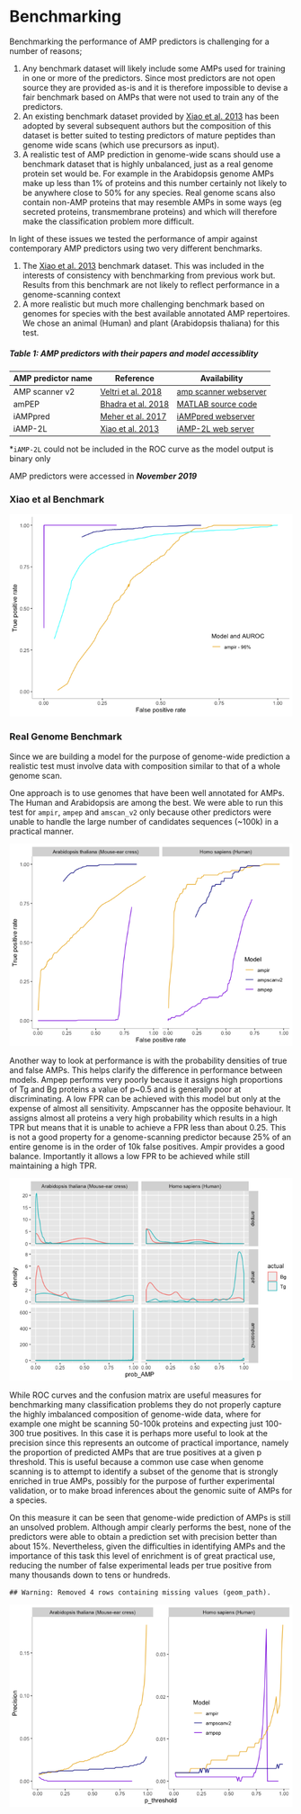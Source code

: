 Benchmarking
================

Benchmarking the performance of AMP predictors is challenging for a
number of reasons;

1.  Any benchmark dataset will likely include some AMPs used for
    training in one or more of the predictors. Since most predictors are
    not open source they are provided as-is and it is therefore
    impossible to devise a fair benchmark based on AMPs that were not
    used to train any of the predictors.
2.  An existing benchmark dataset provided by [Xiao et
    al. 2013](https://doi.org/10.1016/j.ab.2013.01.019) has been
    adopted by several subsequent authors but the composition of this
    dataset is better suited to testing predictors of mature peptides
    than genome wide scans (which use precursors as input).
3.  A realistic test of AMP prediction in genome-wide scans should use a
    benchmark dataset that is highly unbalanced, just as a real genome
    protein set would be. For example in the Arabidopsis genome AMPs
    make up less than 1% of proteins and this number certainly not
    likely to be anywhere close to 50% for any species. Real genome
    scans also contain non-AMP proteins that may resemble AMPs in some
    ways (eg secreted proteins, transmembrane proteins) and which will
    therefore make the classification problem more difficult.

In light of these issues we tested the performance of ampir against
contemporary AMP predictors using two very different benchmarks.

1.  The [Xiao et al. 2013](https://doi.org/10.1016/j.ab.2013.01.019)
    benchmark dataset. This was included in the interests of consistency
    with benchmarking from previous work but. Results from this
    benchmark are not likely to reflect performance in a genome-scanning
    context
2.  A more realistic but much more challenging benchmark based on
    genomes for species with the best available annotated AMP
    repertoires. We chose an animal (Human) and plant (Arabidopsis
    thaliana) for this
test.

##### Table 1: AMP predictors with their papers and model accessiblity

| AMP predictor name | Reference                                                           | Availability                                                                          |
| ------------------ | ------------------------------------------------------------------- | ------------------------------------------------------------------------------------- |
| AMP scanner v2     | [Veltri et al. 2018](https://doi.org/10.1093/bioinformatics/bty179) | [amp scanner webserver](https://www.dveltri.com/ascan/v2/ascan.html)                  |
| amPEP              | [Bhadra et al. 2018](https://doi.org/10.1038/s41598-018-19752-w)    | [MATLAB source code](https://sourceforge.net/projects/axpep/files/AmPEP_MATLAB_code/) |
| iAMPpred           | [Meher et al. 2017](https://doi.org/10.1038/srep42362)              | [iAMPpred webserver](http://cabgrid.res.in:8080/amppred/)                             |
| iAMP-2L            | [Xiao et al. 2013](https://doi.org/10.1016/j.ab.2013.01.019)        | [iAMP-2L web server](http://www.jci-bioinfo.cn/iAMP-2L)                               |

\*`iAMP-2L` could not be included in the ROC curve as the model output
is binary only

AMP predictors were accessed in ***November 2019***

### Xiao et al Benchmark

![](05_benchmark_files/figure-gfm/unnamed-chunk-8-1.png)<!-- -->

### Real Genome Benchmark

Since we are building a model for the purpose of genome-wide prediction
a realistic test must involve data with composition similar to that of a
whole genome scan.

One approach is to use genomes that have been well annotated for AMPs.
The Human and Arabidopsis are among the best. We were able to run this
test for `ampir`, `ampep` and `amscan_v2` only because other predictors
were unable to handle the large number of candidates sequences (~100k)
in a practical manner.

![](05_benchmark_files/figure-gfm/unnamed-chunk-13-1.png)<!-- -->

Another way to look at performance is with the probability densities of
true and false AMPs. This helps clarify the difference in performance
between models. Ampep performs very poorly because it assigns high
proportions of Tg and Bg proteins a value of p~0.5 and is generally poor
at discriminating. A low FPR can be achieved with this model but only at
the expense of almost all sensitivity. Ampscanner has the opposite
behaviour. It assigns almost all proteins a very high probability which
results in a high TPR but means that it is unable to achieve a FPR less
than about 0.25. This is not a good property for a genome-scanning
predictor because 25% of an entire genome is in the order of 10k false
positives. Ampir provides a good balance. Importantly it allows a low
FPR to be achieved while still maintaining a high TPR.

![](05_benchmark_files/figure-gfm/unnamed-chunk-14-1.png)<!-- -->

While ROC curves and the confusion matrix are useful measures for
benchmarking many classification problems they do not properly capture
the highly imbalanced composition of genome-wide data, where for example
one might be scanning 50-100k proteins and expecting just 100-300 true
positives. In this case it is perhaps more useful to look at the
precision since this represents an outcome of practical importance,
namely the proportion of predicted AMPs that are true positives at a
given p threshold. This is useful because a common use case when genome
scanning is to attempt to identify a subset of the genome that is
strongly enriched in true AMPs, possibly for the purpose of further
experimental validation, or to make broad inferences about the genomic
suite of AMPs for a species.

On this measure it can be seen that genome-wide prediction of AMPs is
still an unsolved problem. Although ampir clearly performs the best,
none of the predictors were able to obtain a prediction set with
precision better than about 15%. Nevertheless, given the difficulties in
identifying AMPs and the importance of this task this level of
enrichment is of great practical use, reducing the number of false
experimental leads per true positive from many thousands down to tens or
hundreds.

    ## Warning: Removed 4 rows containing missing values (geom_path).

![](05_benchmark_files/figure-gfm/unnamed-chunk-15-1.png)<!-- -->
